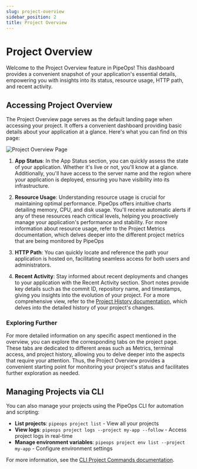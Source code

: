 ```yaml
---
slug: project-overview
sidebar_position: 2
title: Project Overview
---
```


# Project Overview

Welcome to the Project Overview feature in PipeOps! This dashboard provides a convenient snapshot of your application's essential details, empowering you with insights into its status, resource usage, HTTP path, and recent activity.



## Accessing Project Overview

The Project Overview page serves as the default landing page when accessing your project. It offers a convenient dashboard providing basic details about your application at a glance. Here's what you can find on this page:

 ![Project Overview Page](https://pub-950943fa1bc54978bed46ef104f9d81a.r2.dev/Documentation%20Images/project-overview.png)

1. **App Status**:
   In the App Status section, you can quickly assess the state of your application. Whether it's live or not, you'll know at a glance. Additionally, you'll have access to the server name and the region where your application is deployed, ensuring you have visibility into its infrastructure.

2. **Resource Usage**:
   Understanding resource usage is crucial for maintaining optimal performance. PipeOps offers intuitive charts detailing memory, CPU, and disk usage. You'll receive automatic alerts if any of these resources reach critical levels, helping you proactively manage your application's performance and stability.
   For more information about resource usage, refer to the Project Metrics documentation, which delves deeper into the different project metrics that are being monitored by PipeOps

3. **HTTP Path**:
   You can quickly locate and reference the path your application is hosted on, facilitating seamless access for both users and administrators.

4. **Recent Activity**:
   Stay informed about recent deployments and changes to your application with the Recent Activity section. Short notes provide key details such as the commit ID, repository name, and timestamps, giving you insights into the evolution of your project.
   For a more comprehensive view, refer to the [Project History documentation](/docs/projects/project-history.md), which delves into the detailed history of your project's changes.
   

### Exploring Further

For more detailed information on any specific aspect mentioned in the overview, you can explore the corresponding tabs on the project page. These tabs are dedicated to different areas such as Metrics, terminal access, and project history, allowing you to delve deeper into the aspects that require your attention. Thus, the Project Overview provides a convenient starting point for monitoring your project's status and facilitates further exploration as needed.

## Managing Projects via CLI

You can also manage your projects using the PipeOps CLI for automation and scripting:

- **List projects**: `pipeops project list` - View all your projects
- **View logs**: `pipeops project logs --project my-app --follow` - Access project logs in real-time
- **Manage environment variables**: `pipeops project env list --project my-app` - Configure environment settings

For more information, see the [CLI Project Commands documentation](/docs/cli/commands/projects).
